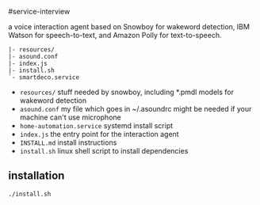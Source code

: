 #service-interview

a voice interaction agent based on Snowboy for wakeword detection, IBM Watson for speech-to-text, 
and Amazon Polly for text-to-speech.

```
|- resources/
|- asound.conf
|- index.js
|- install.sh
`- smartdeco.service
```

* `resources/` stuff needed by snowboy, including *.pmdl models for wakeword detection
* `asound.conf` my file which goes in ~/.asoundrc  might be needed if your machine can't use microphone
* `home-automation.service` systemd install script
* `index.js` the entry point for the interaction agent
* `INSTALL.md` install instructions
* `install.sh` linux shell script to install dependencies


## installation

```bash
./install.sh
```
